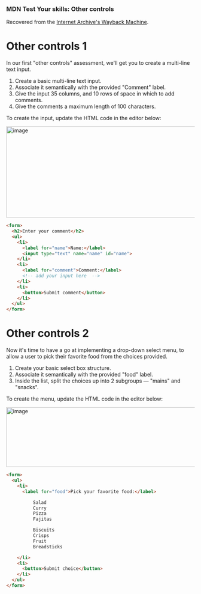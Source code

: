 ### MDN Test Your skills: Other controls
Recovered from the [Internet Archive's Wayback Machine](https://web.archive.org/web/20250302143206/https://developer.mozilla.org/en-US/docs/Learn_web_development/Extensions/Forms/Test_your_skills:_Other_controls).

# Other controls 1
In our first "other controls" assessment, we'll get you to create a multi-line text input.

1. Create a basic multi-line text input.
2. Associate it semantically with the provided "Comment" label.
3. Give the input 35 columns, and 10 rows of space in which to add comments.
4. Give the comments a maximum length of 100 characters.

To create the input, update the HTML code in the editor below:

<img width="792" height="243" alt="image" src="https://github.com/user-attachments/assets/573446a2-2103-443f-9eae-eee5cabbcf03" />

```html
<form>
  <h2>Enter your comment</h2>
  <ul>
    <li>
      <label for="name">Name:</label>
      <input type="text" name="name" id="name">
    </li>
    <li>
      <label for="comment">Comment:</label>
      <!-- add your input here  -->
    </li>
    <li>
      <button>Submit comment</button>
    </li>
  </ul>
</form>
```

# Other controls 2
Now it's time to have a go at implementing a drop-down select menu, to allow a user to pick their favorite food from the choices provided.

1. Create your basic select box structure.
2. Associate it semantically with the provided "food" label.
3. Inside the list, split the choices up into 2 subgroups — "mains" and "snacks".

To create the menu, update the HTML code in the editor below:

<img width="795" height="159" alt="image" src="https://github.com/user-attachments/assets/9c1f34f9-ce65-4b99-ac20-33711c50d013" />

```html
<form>
  <ul>
    <li>
      <label for="food">Pick your favorite food:</label>

          Salad
          Curry
          Pizza
          Fajitas

          Biscuits
          Crisps
          Fruit
          Breadsticks

    </li>
    <li>
      <button>Submit choice</button>
    </li>
  </ul>
</form>    
```
